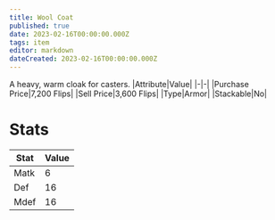 ```yaml
---
title: Wool Coat
published: true
date: 2023-02-16T00:00:00.000Z
tags: item
editor: markdown
dateCreated: 2023-02-16T00:00:00.000Z
---
```


A heavy, warm cloak for casters.
|Attribute|Value|
|-|-|
|Purchase Price|7,200 Flips|
|Sell Price|3,600 Flips|
|Type|Armor|
|Stackable|No|

# Stats
|Stat|Value|
|-|-|
|Matk|6|
|Def|16|
|Mdef|16|
